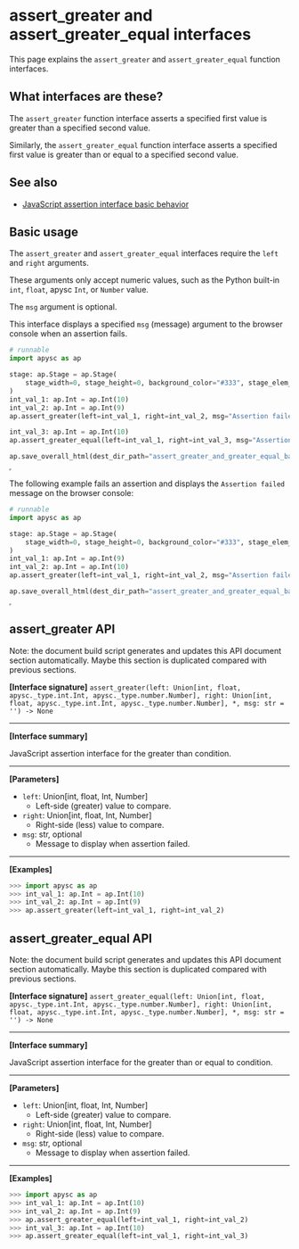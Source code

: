 # assert_greater and assert_greater_equal interfaces

This page explains the `assert_greater` and `assert_greater_equal` function interfaces.

## What interfaces are these?

The `assert_greater` function interface asserts a specified first value is greater than a specified second value.

Similarly, the `assert_greater_equal` function interface asserts a specified first value is greater than or equal to a specified second value.

## See also

- [JavaScript assertion interface basic behavior](assertion_basic_behavior.md)

## Basic usage

The `assert_greater` and `assert_greater_equal` interfaces require the `left` and `right` arguments.

These arguments only accept numeric values, such as the Python built-in `int`, `float`, apysc `Int`, or `Number` value.

The `msg` argument is optional.

This interface displays a specified `msg` (message) argument to the browser console when an assertion fails.

```py
# runnable
import apysc as ap

stage: ap.Stage = ap.Stage(
    stage_width=0, stage_height=0, background_color="#333", stage_elem_id="stage"
)
int_val_1: ap.Int = ap.Int(10)
int_val_2: ap.Int = ap.Int(9)
ap.assert_greater(left=int_val_1, right=int_val_2, msg="Assertion failed")

int_val_3: ap.Int = ap.Int(10)
ap.assert_greater_equal(left=int_val_1, right=int_val_3, msg="Assertion failed")

ap.save_overall_html(dest_dir_path="assert_greater_and_greater_equal_basic_usage_1/")
```

<iframe src="static/assert_greater_and_greater_equal_basic_usage_1/index.html" width="0" height="0"></iframe>

The following example fails an assertion and displays the `Assertion failed` message on the browser console:

```py
# runnable
import apysc as ap

stage: ap.Stage = ap.Stage(
    stage_width=0, stage_height=0, background_color="#333", stage_elem_id="stage"
)
int_val_1: ap.Int = ap.Int(9)
int_val_2: ap.Int = ap.Int(10)
ap.assert_greater(left=int_val_1, right=int_val_2, msg="Assertion failed")

ap.save_overall_html(dest_dir_path="assert_greater_and_greater_equal_basic_usage_2/")
```

<iframe src="static/assert_greater_and_greater_equal_basic_usage_2/index.html" width="0" height="0"></iframe>

## assert_greater API

<!-- Docstring: apysc._console.assertion.assert_greater -->

<span class="inconspicuous-txt">Note: the document build script generates and updates this API document section automatically. Maybe this section is duplicated compared with previous sections.</span>

**[Interface signature]** `assert_greater(left: Union[int, float, apysc._type.int.Int, apysc._type.number.Number], right: Union[int, float, apysc._type.int.Int, apysc._type.number.Number], *, msg: str = '') -> None`<hr>

**[Interface summary]**

JavaScript assertion interface for the greater than condition.<hr>

**[Parameters]**

- `left`: Union[int, float, Int, Number]
  - Left-side (greater) value to compare.
- `right`: Union[int, float, Int, Number]
  - Right-side (less) value to compare.
- `msg`: str, optional
  - Message to display when assertion failed.

<hr>

**[Examples]**

```py
>>> import apysc as ap
>>> int_val_1: ap.Int = ap.Int(10)
>>> int_val_2: ap.Int = ap.Int(9)
>>> ap.assert_greater(left=int_val_1, right=int_val_2)
```

## assert_greater_equal API

<!-- Docstring: apysc._console.assertion.assert_greater_equal -->

<span class="inconspicuous-txt">Note: the document build script generates and updates this API document section automatically. Maybe this section is duplicated compared with previous sections.</span>

**[Interface signature]** `assert_greater_equal(left: Union[int, float, apysc._type.int.Int, apysc._type.number.Number], right: Union[int, float, apysc._type.int.Int, apysc._type.number.Number], *, msg: str = '') -> None`<hr>

**[Interface summary]**

JavaScript assertion interface for the greater than or equal to condition.<hr>

**[Parameters]**

- `left`: Union[int, float, Int, Number]
  - Left-side (greater) value to compare.
- `right`: Union[int, float, Int, Number]
  - Right-side (less) value to compare.
- `msg`: str, optional
  - Message to display when assertion failed.

<hr>

**[Examples]**

```py
>>> import apysc as ap
>>> int_val_1: ap.Int = ap.Int(10)
>>> int_val_2: ap.Int = ap.Int(9)
>>> ap.assert_greater_equal(left=int_val_1, right=int_val_2)
>>> int_val_3: ap.Int = ap.Int(10)
>>> ap.assert_greater_equal(left=int_val_1, right=int_val_3)
```